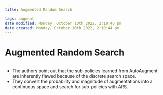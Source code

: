 ```yaml
---
title: Augmented Random Search

tags: augment 
date modified: Monday, October 10th 2022, 2:10:46 pm
date created: Monday, October 10th 2022, 2:10:44 pm
---
```


# Augmented Random Search
```toc
```

- The authors point out that the sub-policies learned from AutoAugment are inherently flawed because of the discrete search space.
- They convert the probability and magnitude of augmentations into a continuous space and search for sub-policies with ARS.

